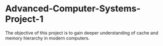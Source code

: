 # Advanced-Computer-Systems-Project-1
The objective of this project is to gain deeper understanding of cache and memory hierarchy in modern computers.
